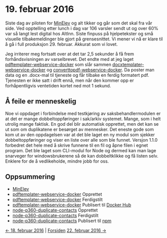 # 19. februar 2016

Siste dag av piloten for [MinElev](https://github.com/telemark/minelev) og alt tikker og går som det skal fra vår side.
Ved opptelling etter lunch i dag var 106 varsler sendt ut og over 60% var så langt lest digital hos AltInn.
Siste finpuss på hjelpetekster og små visuelle tilbakemeldinger ble gjort på grensesnittet.
Vi mener vi nå er klare til å gå i full produksjon 29. februar. Akkurat som vi lovet.

Jeg irriterer meg fortsatt over at det tar 2,5 sekunder å få frem forhåndsvisningen av varselbrevet.
Det endte med at jeg laget [pdftemplater-webservice-docker](https://github.com/telemark/pdftemplater-webservice-docker) som 
slår sammen [docxtemplater-webservice-docker](https://github.com/telemark/docxtemplater-webservice-docker) og [converttopdf-webservice-docker](https://github.com/telemark/converttopdf-webservice-docker). Da poster man
data og en .docx-mal til tjeneste og får tilbake en ferdig formatert pdf. Tjenesten er ikke satt i drift ennå, men når
den kommer opp er forhåpentligvis ventetiden kortet ned mot 1 sekund.

## Å feile er menneskelig
Noe vi oppdaget i forbindelse med testkjøring av saksbehandlermodulen er at det er mange dobbeltoppføringer i sak/arkiv systemet.
Mange, som i helt utrolig mange faktisk. En god del blir automatisk opprettet, men det kan se ut som om duplikatene er
 besørget av mennesker. Det eneste gode som kom ut av den oppdagelsen var at det ble laget en ny modul 
som sjekker dobbeltoppføringer og viser en liste over alle som ble funnet.
Versjon 1.1.0 forbedret det hele med å skrive funnene til en fil og åpne filen i egnet program.
Det ble laget som CLI-modul for Node og dermed kan man lage snarveger for windowsbrukerene så de kan dobbeltklikke og få listen selv.
Enklere for de å vedlikeholde, mindre jobb for oss.

## Oppsummering
- [MinElev](https://github.com/telemark/minelev)
- [pdftemplater-webservice-docker](https://github.com/telemark/pdftemplater-webservice-docker) Opprettet
- [pdftemplater-webservice-docker](https://github.com/telemark/pdftemplater-webservice-docker) Ferdigstilt
- [pdftemplater-webservice-docker](https://github.com/telemark/pdftemplater-webservice-docker) Publisert til [Docker Hub](https://hub.docker.com/r/telemark/pdftemplater-webservice-docker/)
- [node-p360-duplicate-contacts](https://github.com/telemark/node-p360-duplicate-contacts) Opprettet
- [node-p360-duplicate-contacts](https://github.com/telemark/node-p360-duplicate-contacts) Ferdigstilt
- [node-p360-duplicate-contacts](https://github.com/telemark/node-p360-duplicate-contacts) Publisert til [npm](https://www.npmjs.com/package/p360-duplicate-contacts)

[<- 18. februar 2016](2016-02-18.md)  |  [Forsiden](../../index.md) [22. februar 2016 ->](2016-02-22.md)